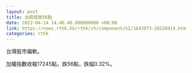 ```yaml
---
layout: post
title: 台股低收56點
date: 2022-04-14 14:46:48.000000000 +08:00
link: https://news.rthk.hk/rthk/ch/component/k2/1643973-20220414.htm
categories: rthk
---
```


台灣股市偏軟。

加權指數收報17245點，跌56點，跌幅0.32%。
